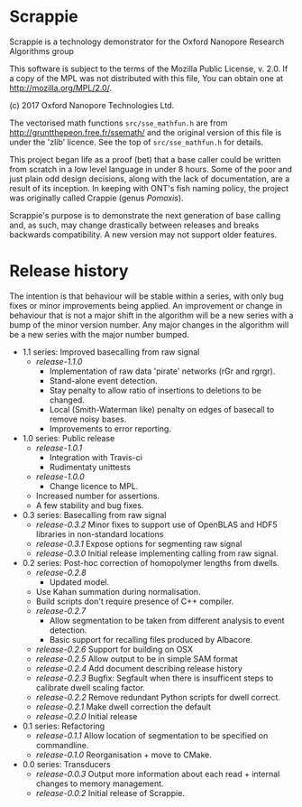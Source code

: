 # Scrappie
Scrappie is a technology demonstrator for the Oxford Nanopore Research Algorithms group

This software is subject to the terms of the Mozilla Public
License, v. 2.0. If a copy of the MPL was not distributed with this
file, You can obtain one at http://mozilla.org/MPL/2.0/.

(c) 2017 Oxford Nanopore Technologies Ltd.

The vectorised math functions `src/sse_mathfun.h` are from
http://gruntthepeon.free.fr/ssemath/ and the original version of this file is
under the 'zlib' licence.  See the top of `src/sse_mathfun.h` for details.



This project began life as a proof (bet) that a base caller could be written from scratch in a low level language in under 8 hours.  Some of the poor and just plain odd design decisions, along with the lack of documentation, are a result of its inception. In keeping with ONT's fish naming policy, the project was originally called Crappie (genus *Pomoxis*).


Scrappie's purpose is to demonstrate the next generation of base calling and, as such, may change drastically between releases and breaks backwards compatibility.  A new version may not support older features.



# Release history
The intention is that behaviour will be stable within a series, with only bug fixes or minor improvements being applied.  An improvement or change in behaviour that is not a major shift in the algorithm will be a new series with a bump of the minor version number.  Any major changes in the algorithm will be a new series with the major number bumped.
* 1.1 series: Improved basecalling from raw signal
    * *release-1.1.0*
        * Implementation of raw data 'pirate' networks (rGr and rgrgr).
        * Stand-alone event detection.
        * Stay penalty to allow ratio of insertions to deletions to be changed.
        * Local (Smith-Waterman like) penalty on edges of basecall to remove noisy bases.
        * Improvements to error reporting.
* 1.0 series: Public release
    * *release-1.0.1*
        * Integration with Travis-ci
        * Rudimentaty unittests
    * *release-1.0.0*
        * Change licence to MPL.
	* Increased number for assertions.
	* A few stability and bug fixes.
* 0.3 series: Basecalling from raw signal
    * *release-0.3.2* Minor fixes to support use of OpenBLAS and HDF5 libraries in non-standard locations 
    * *release-0.3.1* Expose options for segmenting raw signal
    * *release-0.3.0* Initial release implementing calling from raw signal.
* 0.2 series: Post-hoc correction of homopolymer lengths from dwells.
    * *release-0.2.8*
        * Updated model.
	* Use Kahan summation during normalisation.
	* Build scripts don't require presence of C++ compiler.
    * *release-0.2.7*
        * Allow segmentation to be taken from different analysis to event detection.
        * Basic support for recalling files produced by Albacore.
    * *release-0.2.6* Support for building on OSX
    * *release-0.2.5* Allow output to be in simple SAM format
    * *release-0.2.4* Add document describing release history
    * *release-0.2.3* Bugfix: Segfault when there is insufficent steps to calibrate dwell scaling factor.
    * *release-0.2.2* Remove redundant Python scripts for dwell correct.
    * *release-0.2.1* Make dwell correction the default
    * *release-0.2.0* Initial release
* 0.1 series: Refactoring
    * *release-0.1.1* Allow location of segmentation to be specified on commandline.
    * *release-0.1.0* Reorganisation + move to CMake.
* 0.0 series: Transducers
    * *release-0.0.3* Output more information about each read + internal changes to memory management.
    * *release-0.0.2* Initial release of Scrappie.
